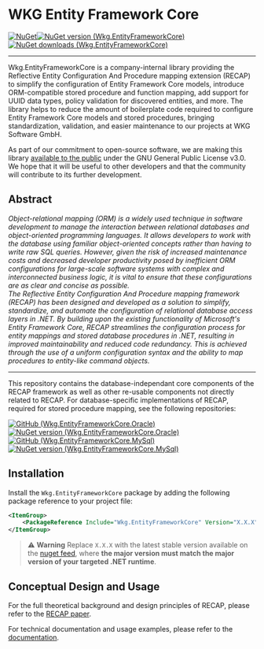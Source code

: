 # WKG Entity Framework Core

[![NuGet](https://img.shields.io/badge/NuGet-555555?style=for-the-badge&logo=nuget)![NuGet version (Wkg.EntityFrameworkCore)](https://img.shields.io/nuget/v/Wkg.EntityFrameworkCore.svg?style=for-the-badge&label=Wkg.EntityFrameworkCore)![NuGet downloads (Wkg.EntityFrameworkCore)](https://img.shields.io/nuget/dt/Wkg.EntityFrameworkCore?style=for-the-badge)](https://www.nuget.org/packages/Wkg.EntityFrameworkCore/)

---

Wkg.EntityFrameworkCore is a company-internal library providing the Reflective Entity Configuration And Procedure mapping extension (RECAP) to simplify the configuration of Entity Framework Core models, introduce ORM-compatible stored procedure and function mapping, add support for UUID data types, policy validation for discovered entities, and more. The library helps to reduce the amount of boilerplate code required to configure Entity Framework Core models and stored procedures, bringing standardization, validation, and easier maintenance to our projects at WKG Software GmbH.

As part of our commitment to open-source software, we are making this library [available to the public](https://github.com/WKG-Software-GmbH/wkg-entity-framework-core) under the GNU General Public License v3.0. We hope that it will be useful to other developers and that the community will contribute to its further development.

## Abstract

*Object-relational mapping (ORM) is a widely used technique in software development to manage the interaction between relational databases and object-oriented programming languages. It allows developers to work with the database using familiar object-oriented concepts rather than having to write raw SQL queries. However, given the risk of increased maintenance costs and decreased developer productivity posed by inefficient ORM configurations for large-scale software systems with complex and interconnected business logic, it is vital to ensure that these configurations are as clear and concise as possible.*<br>
*The Reflective Entity Configuration And Procedure mapping framework (RECAP) has been designed and developed as a solution to simplify, standardize, and automate the configuration of relational database access layers in .NET. By building upon the existing functionality of Microsoft's Entity Framework Core, RECAP streamlines the configuration process for entity mappings and stored database procedures in .NET, resulting in improved maintainability and reduced code redundancy. This is achieved through the use of a uniform configuration syntax and the ability to map procedures to entity-like command objects.*

---

This repository contains the database-independant core components of the RECAP framework as well as other re-usable components not directly related to RECAP. For database-specific implementations of RECAP, required for stored procedure mapping, see the following repositories:

[![GitHub (Wkg.EntityFrameworkCore.Oracle)](https://img.shields.io/badge/GitHub-WKG_Entity_Framework_Core_--_Oracle-blue?style=flat-square&logo=github)](https://github.com/WKG-Software-GmbH/wkg-entity-framework-core-oracle)[![NuGet version (Wkg.EntityFrameworkCore.Oracle)](https://img.shields.io/nuget/v/Wkg.EntityFrameworkCore.Oracle.svg?style=flat-square&logo=nuget&label=&color=555555)](https://www.nuget.org/packages/Wkg.EntityFrameworkCore.Oracle/)  
[![GitHub (Wkg.EntityFrameworkCore.MySql)](https://img.shields.io/badge/GitHub-WKG_Entity_Framework_Core_--_MySQL-blue?style=flat-square&logo=github)](https://github.com/WKG-Software-GmbH/wkg-entity-framework-core-mysql)[![NuGet version (Wkg.EntityFrameworkCore.MySql)](https://img.shields.io/nuget/v/Wkg.EntityFrameworkCore.MySql.svg?style=flat-square&logo=nuget&label=&color=555555)](https://www.nuget.org/packages/Wkg.EntityFrameworkCore.MySql/)

## Installation

Install the `Wkg.EntityFrameworkCore` package by adding the following package reference to your project file:

```xml
<ItemGroup>
    <PackageReference Include="Wkg.EntityFrameworkCore" Version="X.X.X" />
</ItemGroup>
```

> :warning: **Warning**
> Replace `X.X.X` with the latest stable version available on the [nuget feed](https://www.nuget.org/packages/Wkg.EntityFrameworkCore), where **the major version must match the major version of your targeted .NET runtime**.

## Conceptual Design and Usage

For the full theoretical background and design principles of RECAP, please refer to the [RECAP paper](https://github.com/WKG-Software-GmbH/wkg-entity-framework-core/blob/main/docs/RECAP-concept.pdf).

For technical documentation and usage examples, please refer to the [documentation](https://github.com/WKG-Software-GmbH/wkg-entity-framework-core/blob/main/docs/documentation.md).
